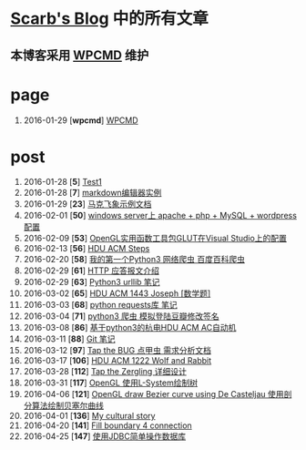 [Scarb's Blog](http://114.215.140.250) 中的所有文章
==========
本博客采用 [WPCMD](http://zengrong.net/wpcmd) 维护
----------

# page

1. 2016-01-29 \[**wpcmd**\] [WPCMD](http://114.215.140.250/wpcmd)

# post

1. 2016-01-28 \[**5**\] [Test1](http://114.215.140.250/post/5.htm)
1. 2016-01-28 \[**7**\] [markdown编辑器实例](http://114.215.140.250/post/7.htm)
1. 2016-01-29 \[**23**\] [马克飞象示例文档](http://114.215.140.250/post/23.htm)
1. 2016-02-01 \[**50**\] [windows server上 apache + php + MySQL + wordpress 配置](http://114.215.140.250/post/50.htm)
1. 2016-02-09 \[**53**\] [OpenGL实用函数工具包GLUT在Visual Studio上的配置](http://114.215.140.250/post/53.htm)
1. 2016-02-13 \[**56**\] [HDU ACM Steps](http://114.215.140.250/post/56.htm)
1. 2016-02-20 \[**58**\] [我的第一个Python3 网络爬虫 百度百科爬虫](http://114.215.140.250/post/58.htm)
1. 2016-02-29 \[**61**\] [HTTP 应答报文介绍](http://114.215.140.250/post/61.htm)
1. 2016-02-29 \[**63**\] [Python3 urllib 笔记](http://114.215.140.250/post/63.htm)
1. 2016-03-02 \[**65**\] [HDU ACM 1443 Joseph [数学题]](http://114.215.140.250/post/65.htm)
1. 2016-03-03 \[**68**\] [python requests库 笔记](http://114.215.140.250/post/68.htm)
1. 2016-03-04 \[**71**\] [python3 爬虫 模拟登陆豆瓣修改签名](http://114.215.140.250/post/71.htm)
1. 2016-03-08 \[**86**\] [基于python3的杭电HDU ACM AC自动机](http://114.215.140.250/post/86.htm)
1. 2016-03-11 \[**88**\] [Git 笔记](http://114.215.140.250/post/88.htm)
1. 2016-03-12 \[**97**\] [Tap the BUG 点甲虫 需求分析文档](http://114.215.140.250/post/97.htm)
1. 2016-03-17 \[**106**\] [HDU ACM 1222 Wolf and Rabbit](http://114.215.140.250/post/106.htm)
1. 2016-03-28 \[**112**\] [Tap the Zergling 详细设计](http://114.215.140.250/post/112.htm)
1. 2016-03-31 \[**117**\] [OpenGL 使用L-System绘制树](http://114.215.140.250/post/117.htm)
1. 2016-04-06 \[**121**\] [OpenGL draw Bezier curve using De Casteljau 使用剖分算法绘制贝塞尔曲线](http://114.215.140.250/post/121.htm)
1. 2016-04-01 \[**136**\] [My cultural story](http://114.215.140.250/post/136.htm)
1. 2016-04-20 \[**141**\] [Fill boundary 4 connection](http://114.215.140.250/post/141.htm)
1. 2016-04-25 \[**147**\] [使用JDBC简单操作数据库](http://114.215.140.250/post/147.htm)